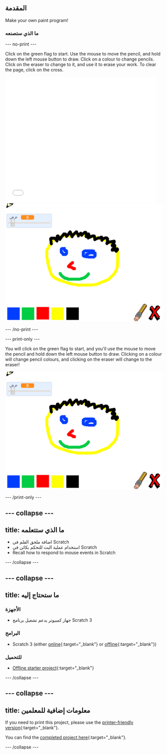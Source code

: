 ## المقدمة

Make your own paint program!

### ما الذي ستصنعه

\--- no-print \---

Click on the green flag to start. Use the mouse to move the pencil, and hold down the left mouse button to draw. Click on a colour to change pencils. Click on the eraser to change to it, and use it to erase your work. To clear the page, click on the cross.

<div class="scratch-preview">
  <iframe allowtransparency="true" width="485" height="402" src="//scratch.mit.edu/projects/embed/267243161/?autostart=false" frameborder="0" scrolling="no"></iframe>
  <img src="images/showcase.png">
</div>

\--- /no-print \---

\--- print-only \---

You will click on the green flag to start, and you'll use the mouse to move the pencil and hold down the left mouse button to draw. Clicking on a colour will change pencil colours, and clicking on the eraser will change to the eraser!

![showcase](images/showcase.png)

\--- /print-only \---

## \--- collapse \---

## title: ما الذي ستتعلمه

+ اضافة ملحق القلم في Scratch
+ استخدام عملية البث للتحكم بكائن في Scratch
+ Recall how to respond to mouse events in Scratch

\--- /collapse \---

## \--- collapse \---

## title: ما ستحتاج إليه

### الأجهزة

+ جهاز كمبيوتر يدعم تشغيل برنامج Scratch 3

### البرامج

+ Scratch 3 (either [online](https://rpf.io/scratchon){:target="_blank"} or [offline](https://rpf.io/scratchoff){:target="_blank"})

### للتحميل

+ [Offline starter project](https://rpf.io/p/en/paint-box-go){:target="_blank"}

\--- /collapse \---

## \--- collapse \---

## title: معلومات إضافية للمعلمين

If you need to print this project, please use the [printer-friendly version](https://projects.raspberrypi.org/en/projects/paint-box/print){:target="_blank"}.

You can find the [completed project here](https://rpf.io/p/en/paint-box-get){:target="_blank"}.

\--- /collapse \---